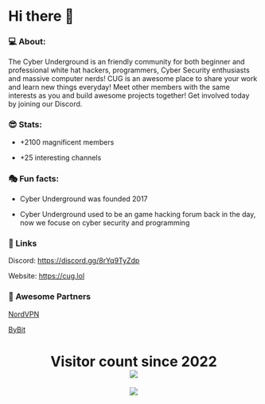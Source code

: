 # Hi there 👋

### 💻 About:
The Cyber Underground is an friendly community for both beginner and professional white hat hackers, programmers, Cyber Security enthusiasts and massive computer nerds! CUG is an awesome place to share your work and learn new things everyday! Meet other members with the same interests as you and build awesome projects together! Get involved today by joining our Discord.

### 😎 Stats:
* +2100 magnificent members

* +25 interesting channels

### 🎭 Fun facts:
* Cyber Underground was founded 2017

* Cyber Underground used to be an game hacking forum back in the day, now we focuse on cyber security and programming

### 👥 Links
Discord: https://discord.gg/8rYq9TyZdp

Website: https://cug.lol

### 🤝 Awesome Partners
[NordVPN](https://go.nordvpn.net/SH4an)

[ByBit](https://partner.bybit.com/b/CUG )

<p> 
  <h1 align="center">Visitor count since 2022<br>
  <img src="https://profile-counter.glitch.me/Cyber-Underground/count.svg" />
    </h1>
</p>

<p align="center">
  <img src="https://github-readme-stats.vercel.app/api/top-langs/?username=spuqe&layout=compact&show_icons=true&theme=radical&count_private=true&langs_count=10&hide=css"/>
</p>
